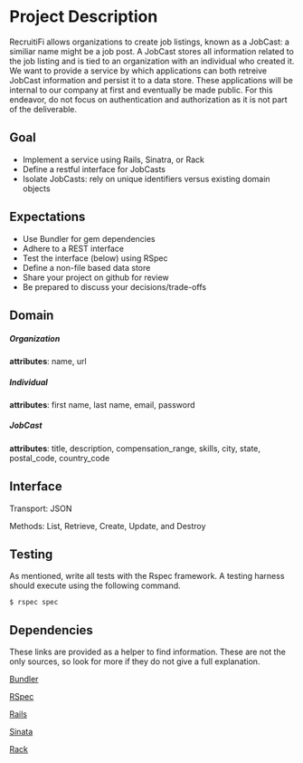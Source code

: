 # Project Description

RecruitiFi allows organizations to create job listings, known as a JobCast: a similiar name might be a job post.  A JobCast stores all information related to the job listing and is tied to an organization with an individual who created it.  We want to provide a service by which applications can both retreive JobCast information and persist it to a data store.  These applications will be internal to our company at first and eventually  be made public.  For this endeavor, do not focus on authentication and authorization as it is not part of the deliverable.


## Goal

- Implement a service using Rails, Sinatra, or Rack
- Define a restful interface for JobCasts
- Isolate JobCasts: rely on unique identifiers versus existing domain objects


## Expectations

- Use Bundler for gem dependencies
- Adhere to a REST interface
- Test the interface (below) using RSpec
- Define a non-file based data store
- Share your project on github for review
- Be prepared to discuss your decisions/trade-offs


## Domain

##### Organization

**attributes**:
name, url

##### Individual

**attributes**:
first name, last name, email, password

##### JobCast

**attributes**:
title, description, compensation_range, skills, city, state, postal_code, country_code


## Interface

Transport: JSON

Methods: List, Retrieve, Create, Update, and Destroy


## Testing

As mentioned, write all tests with the Rspec framework. A testing harness should execute using the following command.

    $ rspec spec


## Dependencies

These links are provided as a helper to find information. These are not the
only sources, so look for more if they do not give a full explanation.

[Bundler](http://bundler.io/)

[RSpec](http://rspec.info/)

[Rails](http://rubyonrails.org/)

[Sinata](http://www.sinatrarb.com/)

[Rack](http://rack.github.io/)

